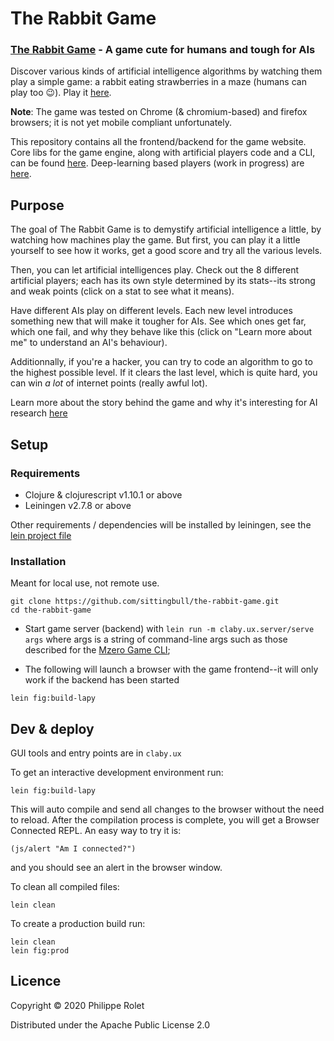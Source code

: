 # The Rabbit Game

### [The Rabbit Game](https://game.machine-zero.com) - A game cute for humans and tough for AIs

Discover various kinds of artificial intelligence algorithms by watching them play a simple game: a rabbit eating strawberries in a maze (humans can play too 😉). Play it [here](https://game.machine-zero.com).

**Note**: The game was tested on Chrome (& chromium-based) and firefox browsers; it is not yet mobile compliant unfortunately.

This repository contains all the frontend/backend for the game website. Core libs for the game engine, along with artificial players code and a CLI, can be found [here](https://github.com/philipperolet/the-rabbit-game-libs). Deep-learning based players (work in progress) are [here](https://github.com/philipperolet/trg-players).

## Purpose
The goal of The Rabbit Game is to demystify artificial intelligence
   a little, by watching how machines play the game. But first, you
   can play it a little yourself to see how it works, get a good score
   and try all the various levels.

Then, you can let artificial intelligences play. Check out the
    8 different artificial players; each has its own style determined
    by its stats--its strong and weak points (click on a stat to see
    what it means).

Have different AIs play on different levels. Each new level
   introduces something new that will make it tougher for AIs. See
   which ones get far, which one fail, and why they behave like
   this (click on \"Learn more about me\" to understand an AI's
   behaviour).

Additionnally, if you're a hacker, you can try to code an
    algorithm to go to the highest possible level. If it clears the
    last level, which is quite hard, you can win *a lot* of internet
    points (really awful lot).

Learn more about the story behind the game and why it's interesting for AI research [here](TODO)
## Setup

### Requirements ###
- Clojure & clojurescript v1.10.1 or above
- Leiningen v2.7.8 or above

Other requirements / dependencies will be installed by leiningen, see the [lein project file](project.clj)

### Installation
Meant for local use, not remote use.
```
git clone https://github.com/sittingbull/the-rabbit-game.git
cd the-rabbit-game
```
- Start game server (backend) with ``lein run -m claby.ux.server/serve args`` where args is a string of command-line args such as those described for the [Mzero Game CLI](https://github.com/sittingbull/mzero-game);

- The following will launch a browser with the game frontend--it will only work if the backend has been started

```
lein fig:build-lapy
```
## Dev & deploy
GUI tools and entry points are in ``claby.ux``

To get an interactive development environment run:

    lein fig:build-lapy

This will auto compile and send all changes to the browser without the
need to reload. After the compilation process is complete, you will
get a Browser Connected REPL. An easy way to try it is:

    (js/alert "Am I connected?")

and you should see an alert in the browser window.

To clean all compiled files:

	lein clean

To create a production build run:

	lein clean
	lein fig:prod

## Licence
Copyright © 2020 Philippe Rolet

Distributed under the Apache Public License 2.0
